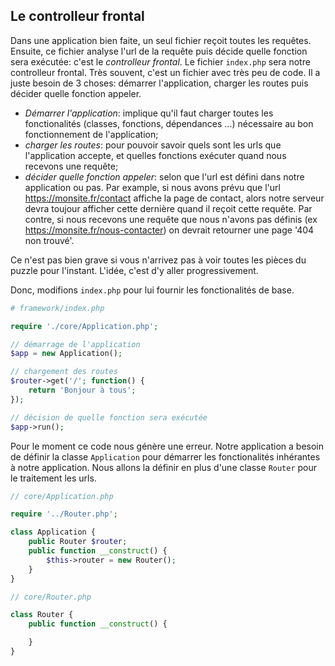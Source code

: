 ## Le controlleur frontal

Dans une application bien faite, un seul fichier reçoit toutes les requêtes. Ensuite, ce fichier analyse l'url de la requête puis décide quelle fonction sera exécutée: c'est le *controlleur frontal*.
Le fichier `index.php` sera notre controlleur frontal. Très souvent, c'est un fichier avec très peu de code. Il a juste besoin de 3 choses: démarrer l'application, charger les routes puis décider quelle fonction appeler.

- *Démarrer l'application*: implique qu'il faut charger toutes les fonctionalités (classes, fonctions, dépendances ...) nécessaire au bon fonctionnement de l'application;
- *charger les routes*: pour pouvoir savoir quels sont les urls que l'application accepte, et quelles fonctions exécuter quand nous recevons une requête;
- *décider quelle fonction appeler*:  selon que l'url est défini dans notre application ou pas. Par example, si nous avons prévu que l'url https://monsite.fr/contact affiche la page de contact, alors notre serveur devra toujour afficher cette dernière quand il reçoit cette requête. Par contre, si nous recevons une requête que nous n'avons pas définis (ex https://monsite.fr/nous-contacter) on devrait retourner une page '404 non trouvé'.

Ce n'est pas bien grave si vous n'arrivez pas à voir toutes les pièces du puzzle pour l'instant. L'idée, c'est d'y aller progressivement.

Donc, modifions `index.php` pour lui fournir les fonctionalités de base.
```php
# framework/index.php

require './core/Application.php';

// démarrage de l'application
$app = new Application();

// chargement des routes
$router->get('/'; function() {
    return 'Bonjour à tous';
});

// décision de quelle fonction sera exécutée
$app->run();
```

Pour le moment ce code nous génère une erreur. Notre application a besoin de définir la classe `Application` pour démarrer les fonctionalités inhérantes à notre application. Nous allons la définir en plus d'une classe `Router` pour le traitement les urls.

```php
// core/Application.php

require '../Router.php';

class Application {
    public Router $router;
    public function __construct() {
        $this->router = new Router();
    }
}
```
```php
// core/Router.php

class Router {
    public function __construct() {

    }
}
```